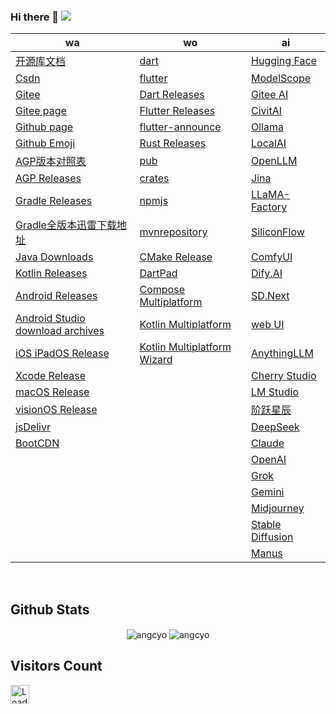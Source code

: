 <!-- <img align="right" width="50%"
    src="https://github-readme-stats.vercel.app/api?username=angcyo&show_icons=true&include_all_commits=true"
    alt="angcyo" style="margin-top:100%" /> -->

### Hi there 👋  ![](https://komarev.com/ghpvc/?username=angcyo&color=blueviolet&label=Count)

|wa|wo|ai|
|--|--|--|
| [开源库文档](https://angcyo.gitee.io/doc)                                                                          | [dart](https://dart.dev/)                                                   | [Hugging Face](https://huggingface.co/)
| [Csdn](https://angcyo.blog.csdn.net)                                                                               | [flutter](https://flutter.dev/)                                             | [ModelScope](https://www.modelscope.cn/home)
| [Gitee](https://gitee.com/angcyo)                                                                                  | [Dart Releases](https://github.com/dart-lang/sdk/tags)                      | [Gitee AI](https://ai.gitee.com/)
| [Gitee page](https://angcyo.gitee.io/)                                                                             | [Flutter Releases](https://github.com/flutter/flutter/tags)                 | [CivitAI](https://civitai.com/models)
| [Github page](https://angcyo.github.io/)                                                                           | [flutter-announce](https://groups.google.com/g/flutter-announce)            | [Ollama](https://ollama.com/)
| [Github Emoji](https://www.webfx.com/tools/emoji-cheat-sheet/)                                                     | [Rust Releases](https://github.com/rust-lang/rust/tags)                     | [LocalAI](https://localai.io/)
| [AGP版本对照表](https://developer.android.google.cn/studio/releases/gradle-plugin?hl=zh_cn#updating-gradle)        | [pub](https://pub.dev/)                                                     | [OpenLLM](https://bentoml.com/)
| [AGP Releases](https://mvnrepository.com/artifact/com.android.application/com.android.application.gradle.plugin)   | [crates](https://crates.io/)                                                | [Jina](https://jina.ai/reader/)
| [Gradle Releases](https://gradle.org/releases/)                                                                    | [npmjs](https://www.npmjs.com/)                                             | [LLaMA-Factory](https://github.com/hiyouga/LLaMA-Factory)
| [Gradle全版本迅雷下载地址](https://angcyo.blog.csdn.net/article/details/78357512#Gradle_376)                        | [mvnrepository](https://mvnrepository.com/)                                 | [SiliconFlow](https://siliconflow.cn/zh-cn/)
| [Java Downloads](https://www.oracle.com/hk/java/technologies/downloads/)                                           | [CMake Release](https://cmake.org/cmake/help/latest/release/index.html)     | [ComfyUI](https://www.comfy.org/)
| [Kotlin Releases](https://github.com/JetBrains/kotlin/tags)                                                        | [DartPad](https://dartpad.dev/)                                              | [Dify.AI](https://dify.ai/zh)
| [Android Releases](https://developer.android.com/about/versions)                                                   | [Compose Multiplatform](https://www.jetbrains.com/zh-cn/compose-multiplatform/)  | [SD.Next](https://vladmandic.github.io/sdnext-docs/)
| [Android Studio download archives](https://developer.android.com/studio/archive)                                   | [Kotlin Multiplatform](https://www.jetbrains.com/zh-cn/kotlin-multiplatform/)   | [web UI](https://github.com/AUTOMATIC1111/stable-diffusion-webui)
| [iOS iPadOS Release](https://developer.apple.com/documentation/ios-ipados-release-notes)                           | [Kotlin Multiplatform Wizard](https://kmp.jetbrains.com/)                      | [AnythingLLM](https://anythingllm.com/)
| [Xcode Release](https://developer.apple.com/documentation/xcode-release-notes)                                     |                                                                             | [Cherry Studio](https://cherry-ai.com/)
| [macOS Release](https://developer.apple.com/documentation/macos-release-notes/)                                    |                                                                             | [LM Studio](https://lmstudio.ai/)
| [visionOS Release](https://developer.apple.com/documentation/visionos-release-notes)                               |                                                                             | [阶跃星辰](https://www.stepfun.com/)
| [jsDelivr](https://www.jsdelivr.com/)                                                                              |                                                                             | [DeepSeek](https://www.deepseek.com/)
| [BootCDN](https://www.bootcdn.cn/)                                                                                 |                                                                             | [Claude](https://claude.ai/)
|                                                                                                                    |                                                                             | [OpenAI](https://openai.com/)
|                                                                                                                    |                                                                             | [Grok](https://grok.com/)
|                                                                                                                    |                                                                             | [Gemini](https://gemini.google.com/?hl=zh-cn)
|                                                                                                                    |                                                                             | [Midjourney](https://www.midjourney.com/home)
|                                                                                                                    |                                                                             | [Stable Diffusion](https://stabledifffusion.com/zh)
|                                                                                                                    |                                                                             | [Manus](https://manus.im/)


<!--
<div>
  <a href="https://github.com/angcyo">
   <img align="center" src="https://github-readme-stats.vercel.app/api?username=angcyo&show_icons=true&include_all_commits=true" alt="angcyo" />
  </a>
</div>
-->

<br />

## Github Stats  

<div align="center">
  <img src="https://github-readme-stats.vercel.app/api?username=angcyo&show_icons=true&include_all_commits=true&count_private=true&hide_border=true" align="center" alt="angcyo" />
  <img src="https://github-readme-stats.vercel.app/api/top-langs/?username=angcyo&hide_border=true" align="center" alt="angcyo" />
</div>  


## Visitors Count
<img height="30px" src = "https://profile-counter.glitch.me/angcyo/count.svg" alt ="Loading">

<!--
**angcyo/angcyo** is a ✨ _special_ ✨ repository because its `README.md` (this file) appears on your GitHub profile.

Here are some ideas to get you started:

- 🔭 I’m currently working on ...
- 🌱 I’m currently learning ...
- 👯 I’m looking to collaborate on ...
- 🤔 I’m looking for help with ...
- 💬 Ask me about ...
- 📫 How to reach me: ...
- 😄 Pronouns: ...
- ⚡ Fun fact: ...
-->
